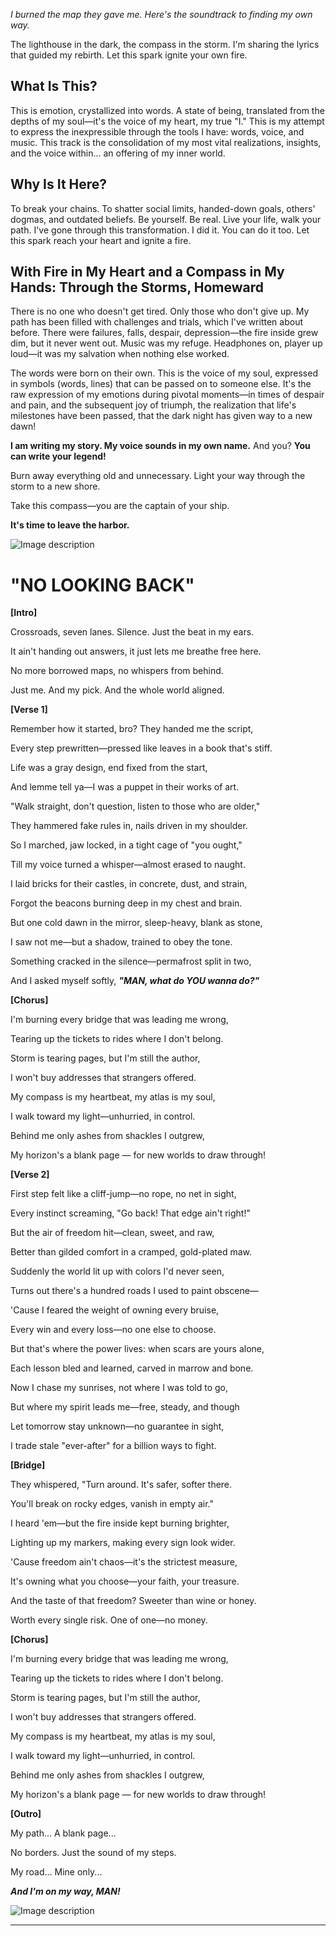 _I burned the map they gave me. Here's the soundtrack to finding my own way._

The lighthouse in the dark, the compass in the storm. I'm sharing the lyrics that guided my rebirth. Let this spark ignite your own fire.

## What Is This?

This is emotion, crystallized into words. A state of being, translated from the depths of my soul—it's the voice of my heart, my true "I." This is my attempt to express the inexpressible through the tools I have: words, voice, and music. This track is the consolidation of my most vital realizations, insights, and the voice within... an offering of my inner world.

## Why Is It Here?

To break your chains. To shatter social limits, handed-down goals, others' dogmas, and outdated beliefs. Be yourself. Be real. Live your life, walk your path. I've gone through this transformation. I did it. You can do it too. Let this spark reach your heart and ignite a fire.

## With Fire in My Heart and a Compass in My Hands: Through the Storms, Homeward

There is no one who doesn't get tired. Only those who don't give up. My path has been filled with challenges and trials, which I've written about before. There were failures, falls, despair, depression—the fire inside grew dim, but it never went out. Music was my refuge. Headphones on, player up loud—it was my salvation when nothing else worked.

The words were born on their own. This is the voice of my soul, expressed in symbols (words, lines) that can be passed on to someone else. It's the raw expression of my emotions during pivotal moments—in times of despair and pain, and the subsequent joy of triumph, the realization that life's milestones have been passed, that the dark night has given way to a new dawn!

**I am writing my story. My voice sounds in my own name.** And you? **You can write your legend!** 

Burn away everything old and unnecessary. Light your way through the storm to a new shore. 

Take this compass—you are the captain of your ship. 

**It's time to leave the harbor.**

![Image description](https://dev-to-uploads.s3.amazonaws.com/uploads/articles/ydii22ry1he14ztdztlc.png)

# "NO LOOKING BACK"

**[Intro]**


Crossroads, seven lanes. Silence. Just the beat in my ears.

It ain't handing out answers, it just lets me breathe free here.

No more borrowed maps, no whispers from behind.

Just me. And my pick. And the whole world aligned.



**[Verse 1]**

Remember how it started, bro? They handed me the script,

Every step prewritten—pressed like leaves in a book that's stiff.

Life was a gray design, end fixed from the start,

And lemme tell ya—I was a puppet in their works of art.

"Walk straight, don't question, listen to those who are older,"

They hammered fake rules in, nails driven in my shoulder.

So I marched, jaw locked, in a tight cage of "you ought,"

Till my voice turned a whisper—almost erased to naught.

I laid bricks for their castles, in concrete, dust, and strain,

Forgot the beacons burning deep in my chest and brain.

But one cold dawn in the mirror, sleep-heavy, blank as stone,

I saw not me—but a shadow, trained to obey the tone.

Something cracked in the silence—permafrost split in two,

And I asked myself softly, **_"MAN, what do YOU wanna do?"_**


**[Chorus]**

I'm burning every bridge that was leading me wrong,

Tearing up the tickets to rides where I don't belong.

Storm is tearing pages, but I'm still the author,

I won't buy addresses that strangers offered.



My compass is my heartbeat, my atlas is my soul,

I walk toward my light—unhurried, in control.

Behind me only ashes from shackles I outgrew,

My horizon's a blank page — for new worlds to draw through!


**[Verse 2]**

First step felt like a cliff-jump—no rope, no net in sight,

Every instinct screaming, "Go back! That edge ain't right!"

But the air of freedom hit—clean, sweet, and raw,

Better than gilded comfort in a cramped, gold-plated maw.

Suddenly the world lit up with colors I'd never seen,

Turns out there's a hundred roads I used to paint obscene—

'Cause I feared the weight of owning every bruise,

Every win and every loss—no one else to choose.

But that's where the power lives: when scars are yours alone,

Each lesson bled and learned, carved in marrow and bone.

Now I chase my sunrises, not where I was told to go,

But where my spirit leads me—free, steady, and though

Let tomorrow stay unknown—no guarantee in sight,

I trade stale "ever-after" for a billion ways to fight.


**[Bridge]**

They whispered, "Turn around. It's safer, softer there.

You'll break on rocky edges, vanish in empty air."

I heard 'em—but the fire inside kept burning brighter,

Lighting up my markers, making every sign look wider.

'Cause freedom ain't chaos—it's the strictest measure,

It's owning what you choose—your faith, your treasure.

And the taste of that freedom? Sweeter than wine or honey.

Worth every single risk. One of one—no money.


**[Chorus]**

I'm burning every bridge that was leading me wrong,

Tearing up the tickets to rides where I don't belong.

Storm is tearing pages, but I'm still the author,

I won't buy addresses that strangers offered.



My compass is my heartbeat, my atlas is my soul,

I walk toward my light—unhurried, in control.

Behind me only ashes from shackles I outgrew,

My horizon's a blank page — for new worlds to draw through!


**[Outro]**

My path... A blank page...

No borders. Just the sound of my steps.

My road... Mine only...

**_And I'm on my way, MAN!_**



![Image description](https://dev-to-uploads.s3.amazonaws.com/uploads/articles/yfojrpind5opsjjrdh8s.png)

---
